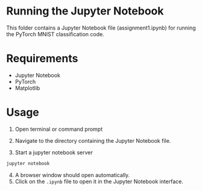 # Running the Jupyter Notebook
This folder contains a Jupyter Notebook file (assignment1.ipynb) for running the PyTorch MNIST classification code.

# Requirements
- Jupyter Notebook
- PyTorch
- Matplotlib

# Usage
1. Open terminal or command prompt
2. Navigate to the directory containing the Jupyter Notebook file.

3. Start  a jupyter notebook server

```bash
jupyter notebook
```
4. A browser window should open automatically.
5. Click on the `.ipynb` file to open it in the Jupyter Notebook interface.

